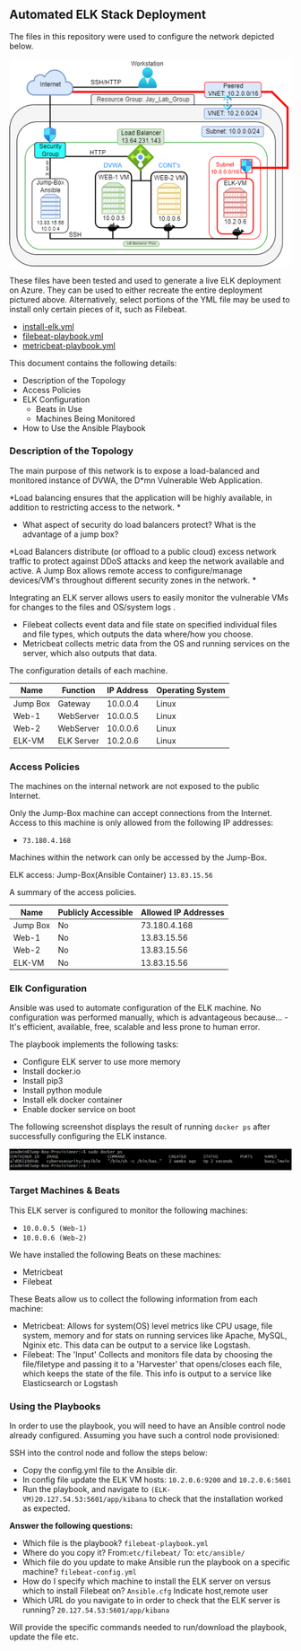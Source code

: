 ## Automated ELK Stack Deployment

The files in this repository were used to configure the network depicted below.


![](https://github.com/JayTaylor-Or/InfoSecRepo/blob/main/Diagrams/NetworkDiagram.drawio.png)


These files have been tested and used to generate a live ELK deployment on Azure. They can be used to either recreate the entire deployment pictured above. Alternatively, select portions of the YML file may be used to install only certain pieces of it, such as Filebeat.

 - [install-elk.yml](https://github.com/JayTaylor-Or/InfoSecRepo/blob/main/Ansible/install-elk.yml)
 - [filebeat-playbook.yml](https://github.com/JayTaylor-Or/InfoSecRepo/blob/main/Ansible/install-elk.yml)
 - [metricbeat-playbook.yml](https://github.com/JayTaylor-Or/InfoSecRepo/blob/main/Ansible/metricbeat-playbook.yml)

This document contains the following details:
- Description of the Topology
- Access Policies
- ELK Configuration
  - Beats in Use
  - Machines Being Monitored
- How to Use the Ansible Playbook


### Description of the Topology

The main purpose of this network is to expose a load-balanced and monitored instance of DVWA, the D*mn Vulnerable Web Application.

*Load balancing ensures that the application will be highly available, in addition to restricting access to the network. *

- What aspect of security do load balancers protect? What is the advantage of a jump box?

*Load Balancers distribute (or offload to a public cloud) excess network traffic to protect against DDoS attacks and keep the network available and active. A Jump Box allows remote access to configure/manage devices/VM's throughout different security zones in the network. *

Integrating an ELK server allows users to easily monitor the vulnerable VMs for changes to the files and OS/system logs .
- Filebeat collects event data and file state on specified individual files and file types, which outputs the data where/how you choose.
- Metricbeat collects metric data from the OS and running services on the server, which also outputs that data.

The configuration details of each machine.

| Name     | Function | IP Address | Operating System |
|----------|----------|------------|------------------|
| Jump Box |Gateway   | 10.0.0.4   | Linux            |
| Web-1    |WebServer | 10.0.0.5   | Linux            |
| Web-2    |WebServer | 10.0.0.6   | Linux            |
| ELK-VM   |ELK Server| 10.2.0.6   | Linux            |

### Access Policies

The machines on the internal network are not exposed to the public Internet. 

Only the Jump-Box machine can accept connections from the Internet. Access to this machine is only allowed from the following IP addresses:
- `73.180.4.168`

Machines within the network can only be accessed by the Jump-Box.

ELK access: Jump-Box(Ansible Container) `13.83.15.56`

A summary of the access policies.

| Name     | Publicly Accessible | Allowed IP Addresses |
|----------|---------------------|----------------------|
| Jump Box | No                  | 73.180.4.168         |
|Web-1     | No                  | 13.83.15.56          |
|Web-2     | No                  | 13.83.15.56          |
|ELK-VM    | No                  | 13.83.15.56          |

### Elk Configuration

Ansible was used to automate configuration of the ELK machine. No configuration was performed manually, which is advantageous because...
-It's efficient, available, free, scalable and less prone to human error.

The playbook implements the following tasks:
- Configure ELK server to use more memory
- Install docker.io
- Install pip3
- Install python module
- Install elk docker container
- Enable docker service on boot

The following screenshot displays the result of running `docker ps` after successfully configuring the ELK instance.

![](https://github.com/JayTaylor-Or/InfoSecRepo/blob/main/Diagrams/docker%20ps.png)

### Target Machines & Beats
This ELK server is configured to monitor the following machines:
- `10.0.0.5 (Web-1)`
- `10.0.0.6 (Web-2)`

We have installed the following Beats on these machines:
- Metricbeat
- Filebeat


These Beats allow us to collect the following information from each machine:
- Metricbeat: Allows for system(OS) level metrics like CPU usage, file system, memory and for stats on running services like Apache, MySQL, Nginix etc. This data can be output to a service like Logstash.
- Filebeat: The 'Input' Collects and monitors file data by choosing the file/filetype and passing it to a 'Harvester' that opens/closes each file, which keeps the state of the file. This info is output to a service like Elasticsearch or Logstash 

### Using the Playbooks
In order to use the playbook, you will need to have an Ansible control node already configured. Assuming you have such a control node provisioned: 

SSH into the control node and follow the steps below:
- Copy the config.yml file to the Ansible dir.
- In config file update the ELK VM hosts: `10.2.0.6:9200` and `10.2.0.6:5601`
- Run the playbook, and navigate to `(ELK-VM)20.127.54.53:5601/app/kibana` to check that the installation worked as expected.

**Answer the following questions:**
- Which file is the playbook? `filebeat-playbook.yml` 
- Where do you copy it? From:`etc/filebeat/`  To: `etc/ansible/`
- Which file do you update to make Ansible run the playbook on a specific machine? `filebeat-config.yml` 
- How do I specify which machine to install the ELK server on versus which to install Filebeat on? `Ansible.cfg` Indicate host,remote user
- Which URL do you navigate to in order to check that the ELK server is running? `20.127.54.53:5601/app/kibana`

Will provide the specific commands needed to run/download the playbook, update the file etc.
